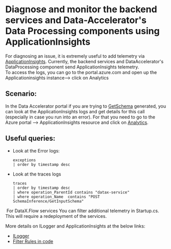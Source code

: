 # Diagnose and monitor the backend services and Data-Accelerator's Data Processing components using ApplicationInsights
For diagnosing an issue, it is extremely useful to add telemetry via [ApplicationInsights](https://docs.microsoft.com/en-us/azure/azure-monitor/app/app-insights-overview#what-does-application-insights-monitor).
Currently, the backend services and DataAccelerator's DataProcessing component send ApplicationInsights telemetry.  
To access the logs, you can go to the portal.azure.com and open up the Applicationinsights instance--> click on Analytics  

## Scenario:
In the Data Accelerator portal if you are trying to [GetSchema](https://github.com/Microsoft/data-accelerator/wiki/Creating-your-first-pipeline-in-5-minutes!#steps-to-follow) generated, you can look at the ApplicationInsights logs and get details for this call (especially in case you run into an error). For that you need to go to the Azure portal --> ApplicationInsights resource and click on [Analytics](https://docs.microsoft.com/en-us/azure/azure-monitor/app/analytics).
## Useful queries:
  - Look at the Error logs:
    ```
    exceptions
    | order by timestamp desc
    ```
  - Look at the traces logs 
    ```
    traces 
    | order by timestamp desc 
    | where operation_ParentId contains "datax-service" 
    | where operation_Name  contains "POST SchemaInference/GetInputSchema"
    ```
​
For DataX.Flow services You can filter additional telemetry in Startup.cs. This will require a redeployment of the services.

More details on ILogger and ApplicationInsights at the below links:
  - [ILogger](https://docs.microsoft.com/en-us/azure/azure-monitor/app/ilogger)
  - [Filter Rules in code](https://docs.microsoft.com/en-us/aspnet/core/fundamentals/logging/?view=aspnetcore-2.2#filter-rules-in-code)